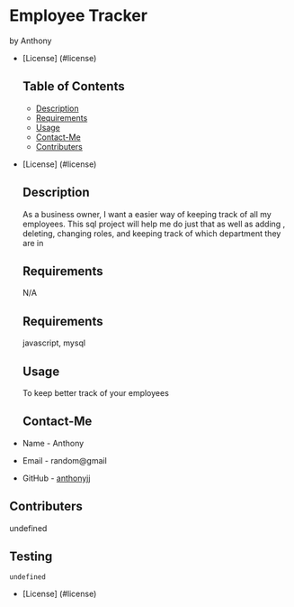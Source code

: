 # Employee Tracker
  by Anthony
  
* [License] (#license)

  ## Table of Contents
  * [Description](#description)
  * [Requirements](#requirements)
  * [Usage](#Usage)
  * [Contact-Me](#Contact-Me)
  * [Contributers](#contributers)
  
* [License] (#license)

  ## Description
  As a business owner, I want a easier way of keeping track of all my employees. This sql project will help me do just that as well as adding , deleting, changing roles, and keeping track of which department they are in
  ## Requirements
  N/A
  ## Requirements
  javascript, mysql
  ## Usage
  To keep better track of your employees
  ## Contact-Me
 * Name - Anthony
 * Email - random@gmail
 * GitHub - [anthonyjj](https://github.com/anthonyjj/)
 ## Contributers
 undefined
 ## Testing
 ```
 undefined
 ```
 
* [License] (#license)

